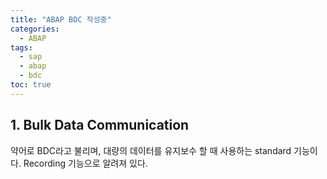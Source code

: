 ```yaml
---
title: "ABAP BDC 작성중"
categories: 
  - ABAP
tags:
  - sap
  - abap
  - bdc
toc: true
---
```


## 1. Bulk Data Communication

약어로 BDC라고 불리며, 대량의 데이터를 유지보수 할 때 사용하는 standard 기능이다. Recording 기능으로 알려져 있다. 

